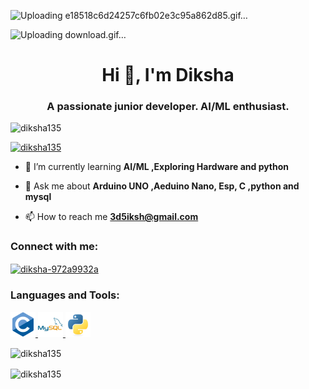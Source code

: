 
![Uploading e18518c6d24257c6fb02e3c95a862d85.gif…]()



![Uploading download.gif…]()



<h1 align="center">Hi 👋, I'm Diksha</h1>
<h3 align="center">A passionate junior developer. AI/ML enthusiast.</h3>

<p align="left"> <img src="https://komarev.com/ghpvc/?username=diksha135&label=Profile%20views&color=0e75b6&style=flat" alt="diksha135" /> </p>

<p align="left"> <a href="https://github.com/ryo-ma/github-profile-trophy"><img src="https://github-profile-trophy.vercel.app/?username=diksha135" alt="diksha135" /></a> </p>

- 🌱 I’m currently learning **AI/ML ,Exploring Hardware and python**

- 💬 Ask me about **Arduino UNO ,Aeduino Nano, Esp, C ,python and mysql**

- 📫 How to reach me **3d5iksh@gmail.com**

<h3 align="left">Connect with me:</h3>
<p align="left">
<a href="https://linkedin.com/in/diksha-972a9932a" target="blank"><img align="center" src="https://raw.githubusercontent.com/rahuldkjain/github-profile-readme-generator/master/src/images/icons/Social/linked-in-alt.svg" alt="diksha-972a9932a" height="30" width="40" /></a>
</p>

<h3 align="left">Languages and Tools:</h3>
<p align="left"> <a href="https://www.cprogramming.com/" target="_blank" rel="noreferrer"> <img src="https://raw.githubusercontent.com/devicons/devicon/master/icons/c/c-original.svg" alt="c" width="40" height="40"/> </a> <a href="https://www.mysql.com/" target="_blank" rel="noreferrer"> <img src="https://raw.githubusercontent.com/devicons/devicon/master/icons/mysql/mysql-original-wordmark.svg" alt="mysql" width="40" height="40"/> </a> <a href="https://www.python.org" target="_blank" rel="noreferrer"> <img src="https://raw.githubusercontent.com/devicons/devicon/master/icons/python/python-original.svg" alt="python" width="40" height="40"/> </a> </p>

<p><img align="center" src="https://github-readme-stats.vercel.app/api/top-langs?username=diksha135&show_icons=true&locale=en&layout=compact" alt="diksha135" /></p>

<p><img align="center" src="https://github-readme-streak-stats.herokuapp.com/?user=diksha135&" alt="diksha135" /></p>
